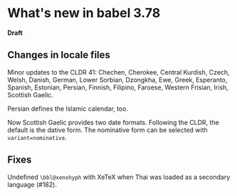 # What's new in babel 3.78

**Draft**

## Changes in locale files

Minor updates to the CLDR 41: Chechen, Cherokee, Central Kurdish,
Czech, Welsh, Danish, German, Lower Sorbian, Dzongkha, Ewe, Greek,
Esperanto, Spanish, Estonian, Persian, Finnish, Filipino, Faroese,
Western Frisian, Irish, Scottish Gaelic.

Persian defines the Islamic calendar, too.

Now Scottish Gaelic provides two date formats. Following the CLDR, the
default is the dative form. The nominative form can be selected with
`variant=nominative`.

## Fixes

Undefined `\bbl@xenohyph` with XeTeX when Thai was loaded as a
secondary language (#182).

